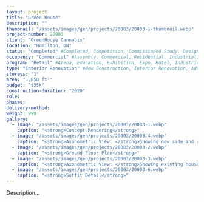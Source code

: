 ```yaml
---
layout: project 
title: "Green House"
description: ""
thumbnail: "/assets/images/gen/projects/20003/20003-1-thumbnail.webp"
project-number: 20003
client: "GreenHouse Cannabis"
location: "Hamilton, ON"
status: "Completed" #Completed, Competition, Commissioned Study, Design Development, Construction, Demolished, Study
occupancy: "Commercial" #Assembly, Commercial, Residential, Industrial, Institutional   
program: "Retail" #Arena, Education, Exhibition, Expo, Hotel, Industrial, Industry, Infrastructure, Landscape, Leisure, Library, Masterplan, Mixed Use, Museum/Gallery, Office, Parking, Pavillion, Publicspace, Religion, Research, Residential, Restaurant/Bar, Retail, Scenography, Services, Theatre
type: "Interior Renovation" #New Construction, Interior Renovation, Addition, Adaptive Reuse
storeys: "1"
area: "1,850 ft²"
budget: "$35K"
construction-duration: "2020"
role: 
phases: 
delivery-method: 
weight: 999
gallery:
  - image: "/assets/images/gen/projects/20003/20003-1.webp"
    caption: "<strong>Concept Rendering</strong>"
  - image: "/assets/images/gen/projects/20003/20003-4.webp"
    caption: "<strong>Axonometric View: </strong>Showing new side and rear additions with flat roof and carport built around existing house."
  - image: "/assets/images/gen/projects/20003/20003-2.webp"
    caption: "<strong>Ground Floor Plan</strong>"
  - image: "/assets/images/gen/projects/20003/20003-3.webp"
    caption: "<strong>Axonometric View: </strong>Showing existing house with hip roof."
  - image: "/assets/images/gen/projects/20003/20003-6.webp"
    caption: "<strong>Soffit Detail</strong>"
---
```


Description...
